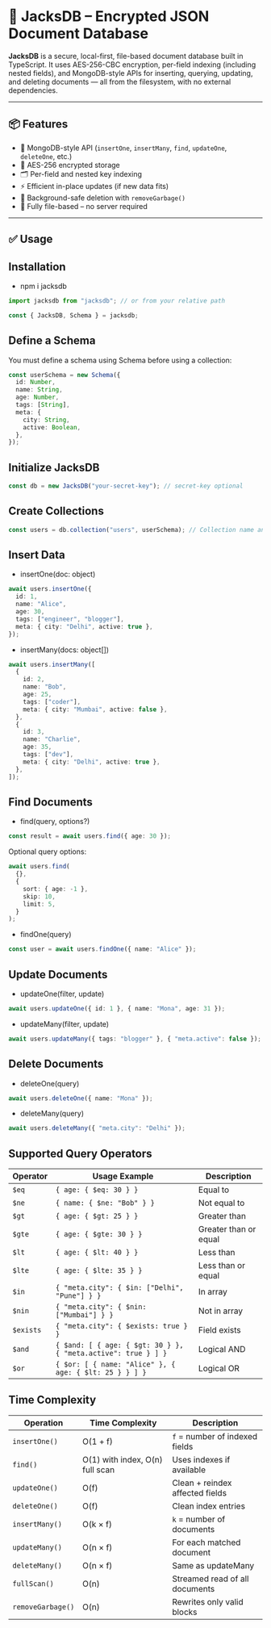 # 🧩 JacksDB – Encrypted JSON Document Database

**JacksDB** is a secure, local-first, file-based document database built in TypeScript. It uses AES-256-CBC encryption, per-field indexing (including nested fields), and MongoDB-style APIs for inserting, querying, updating, and deleting documents — all from the filesystem, with no external dependencies.

---

## 📦 Features

- 🧩 MongoDB-style API (`insertOne`, `insertMany`, `find`, `updateOne`, `deleteOne`, etc.)
- 🔐 AES-256 encrypted storage
- 🗂️ Per-field and nested key indexing
- ⚡ Efficient in-place updates (if new data fits)
- 🧼 Background-safe deletion with `removeGarbage()`
- 📁 Fully file-based – no server required

---

## ✅ Usage

## Installation

- npm i jacksdb

```ts
import jacksdb from "jacksdb"; // or from your relative path

const { JacksDB, Schema } = jacksdb;
```

## Define a Schema

You must define a schema using Schema before using a collection:

```ts
const userSchema = new Schema({
  id: Number,
  name: String,
  age: Number,
  tags: [String],
  meta: {
    city: String,
    active: Boolean,
  },
});
```

## Initialize JacksDB

```ts
const db = new JacksDB("your-secret-key"); // secret-key optional
```

## Create Collections

```ts
const users = db.collection("users", userSchema); // Collection name and schema
```

## Insert Data

- insertOne(doc: object)

```ts
await users.insertOne({
  id: 1,
  name: "Alice",
  age: 30,
  tags: ["engineer", "blogger"],
  meta: { city: "Delhi", active: true },
});
```

- insertMany(docs: object[])

```ts
await users.insertMany([
  {
    id: 2,
    name: "Bob",
    age: 25,
    tags: ["coder"],
    meta: { city: "Mumbai", active: false },
  },
  {
    id: 3,
    name: "Charlie",
    age: 35,
    tags: ["dev"],
    meta: { city: "Delhi", active: true },
  },
]);
```

## Find Documents

- find(query, options?)

```ts
const result = await users.find({ age: 30 });
```

Optional query options:

```ts
await users.find(
  {},
  {
    sort: { age: -1 },
    skip: 10,
    limit: 5,
  }
);
```

- findOne(query)

```ts
const user = await users.findOne({ name: "Alice" });
```

## Update Documents

- updateOne(filter, update)

```ts
await users.updateOne({ id: 1 }, { name: "Mona", age: 31 });
```

- updateMany(filter, update)

```ts
await users.updateMany({ tags: "blogger" }, { "meta.active": false });
```

## Delete Documents

- deleteOne(query)

```ts
await users.deleteOne({ name: "Mona" });
```

- deleteMany(query)

```ts
await users.deleteMany({ "meta.city": "Delhi" });
```

## Supported Query Operators

| Operator  | Usage Example                                                 | Description           |
| --------- | ------------------------------------------------------------- | --------------------- |
| `$eq`     | `{ age: { $eq: 30 } }`                                        | Equal to              |
| `$ne`     | `{ name: { $ne: "Bob" } }`                                    | Not equal to          |
| `$gt`     | `{ age: { $gt: 25 } }`                                        | Greater than          |
| `$gte`    | `{ age: { $gte: 30 } }`                                       | Greater than or equal |
| `$lt`     | `{ age: { $lt: 40 } }`                                        | Less than             |
| `$lte`    | `{ age: { $lte: 35 } }`                                       | Less than or equal    |
| `$in`     | `{ "meta.city": { $in: ["Delhi", "Pune"] } }`                 | In array              |
| `$nin`    | `{ "meta.city": { $nin: ["Mumbai"] } }`                       | Not in array          |
| `$exists` | `{ "meta.city": { $exists: true } }`                          | Field exists          |
| `$and`    | `{ $and: [ { age: { $gt: 30 } }, { "meta.active": true } ] }` | Logical AND           |
| `$or`     | `{ $or: [ { name: "Alice" }, { age: { $lt: 25 } } ] }`        | Logical OR            |

## Time Complexity

| Operation         | Time Complexity                 | Description                     |
| ----------------- | ------------------------------- | ------------------------------- |
| `insertOne()`     | O(1 + f)                        | `f` = number of indexed fields  |
| `find()`          | O(1) with index, O(n) full scan | Uses indexes if available       |
| `updateOne()`     | O(f)                            | Clean + reindex affected fields |
| `deleteOne()`     | O(f)                            | Clean index entries             |
| `insertMany()`    | O(k × f)                        | `k` = number of documents       |
| `updateMany()`    | O(n × f)                        | For each matched document       |
| `deleteMany()`    | O(n × f)                        | Same as updateMany              |
| `fullScan()`      | O(n)                            | Streamed read of all documents  |
| `removeGarbage()` | O(n)                            | Rewrites only valid blocks      |

